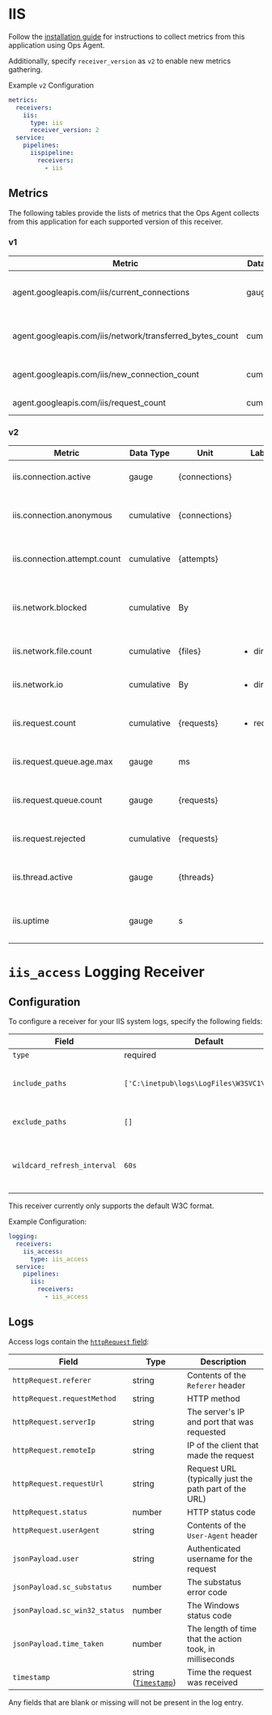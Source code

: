 # IIS

Follow the [installation guide](https://cloud.google.com/stackdriver/docs/solutions/agents/ops-agent/third-party/iis) for instructions to collect metrics from this application using Ops Agent.

Additionally, specify `receiver_version` as `v2` to enable new metrics gathering. 

Example `v2` Configuration
```yaml
metrics:
  receivers:
    iis:
      type: iis
      receiver_version: 2
  service:
    pipelines:
      iispipeline:
        receivers:
          - iis
```

## Metrics

The following tables provide the lists of metrics that the Ops Agent collects from this application for each supported version of this receiver.

### v1
| Metric                                                   | Data Type  | Unit | Labels | Description |
| ---                                                      | ---        | ---  | ---    | ---         | 
| agent.googleapis.com/iis/current_connections             | gauge      | 1    |        | Currently open connections to IIS. |
| agent.googleapis.com/iis/network/transferred_bytes_count | cumulative | By   |        | Network bytes transferred by IIS. |
| agent.googleapis.com/iis/new_connection_count            | cumulative | 1    |        | Connections opened to IIS. |
| agent.googleapis.com/iis/request_count                   | cumulative | 1    | state  | Requests made to IIS. |


### v2
| Metric                                                   | Data Type  | Unit | Labels | Description |
| ---                                                      | ---        | ---  | ---    | ---         | 
| iis.connection.active | gauge | {connections} | <ul> </ul>  |Number of active connections. |
| iis.connection.anonymous | cumulative | {connections} | <ul> </ul>  |Number of connections established anonymously. |
| iis.connection.attempt.count | cumulative | {attempts} | <ul> </ul>  |Total number of attempts to connect to the server. |
| iis.network.blocked | cumulative | By | <ul> </ul>  |Number of bytes blocked due to bandwidth throttling. |
| iis.network.file.count | cumulative | {files} | <ul> <li>direction</li> </ul>  |Number of transmitted files. |
| iis.network.io | cumulative | By | <ul> <li>direction</li> </ul>  |Total amount of bytes sent and received. |
| iis.request.count | cumulative | {requests} | <ul> <li>request</li> </ul>  |Total number of requests of a given type. |
| iis.request.queue.age.max | gauge | ms | <ul> </ul>  |Age of oldest request in the queue. |
| iis.request.queue.count | gauge | {requests} | <ul> </ul>  |Current number of requests in the queue. |
| iis.request.rejected | cumulative | {requests} | <ul> </ul>  |Total number of requests rejected. |
| iis.thread.active | gauge | {threads} | <ul> </ul>  |Current number of active threads. |
| iis.uptime | gauge | s | <ul> </ul>  |The amount of time the server has been up. |

# `iis_access` Logging Receiver

## Configuration

To configure a receiver for your IIS system logs, specify the following fields:

| Field                 | Default                           | Description |
| ---                   | ---                               | ---         |
| `type`                | required                          | Must be `iis_access`. |
| `include_paths`       | `['C:\inetpub\logs\LogFiles\W3SVC1\u_ex*']` | A list of filesystem paths to read by tailing each file. A wild card (`*`) can be used in the paths; for example, `C:\inetpub\logs\LogFiles\W3SVC1\u_ex*`. |
| `exclude_paths`       | `[]`                              | A list of filesystem path patterns to exclude from the set matched by `include_paths`.
| `wildcard_refresh_interval` | `60s` | The interval at which wildcard file paths in `include_paths` are refreshed. Specified as a time interval parsable by [time.ParseDuration](https://pkg.go.dev/time#ParseDuration). Must be a multiple of 1s.|

This receiver currently only supports the default W3C format.

Example Configuration:

```yaml
logging:
  receivers:
    iis_access:
      type: iis_access
  service:
    pipelines:
      iis:
        receivers:
          - iis_access
```

## Logs

Access logs contain the [`httpRequest` field](https://cloud.google.com/logging/docs/reference/v2/rest/v2/LogEntry#httprequest):

| Field | Type | Description |
| ---   | ---- | ----------- |
| `httpRequest.referer` | string | Contents of the `Referer` header |
| `httpRequest.requestMethod` | string | HTTP method |
| `httpRequest.serverIp` | string | The server's IP and port that was requested |
| `httpRequest.remoteIp` | string | IP of the client that made the request |
| `httpRequest.requestUrl` | string | Request URL (typically just the path part of the URL) |
| `httpRequest.status` | number | HTTP status code |
| `httpRequest.userAgent` | string | Contents of the `User-Agent` header |
| `jsonPayload.user` | string | Authenticated username for the request |
| `jsonPayload.sc_substatus` | number | The substatus error code |
| `jsonPayload.sc_win32_status` | number | The Windows status code |
| `jsonPayload.time_taken` | number | The length of time that the action took, in milliseconds |
| `timestamp` | string ([`Timestamp`](https://developers.google.com/protocol-buffers/docs/reference/google.protobuf#google.protobuf.Timestamp)) | Time the request was received |

Any fields that are blank or missing will not be present in the log entry.